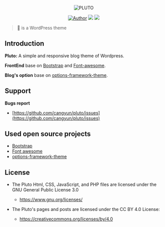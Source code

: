 <p align="center">
    <img src="http://118.24.105.129/wp-content/themes/pluto/static/images/git-shields/screenshot.png" alt="PLUTO" />
</p>

<p align="center">
    <a href="http://118.24.105.129/"><img src="http://118.24.105.129/wp-content/themes/pluto/static/images/git-shields/author-cangyun-blue.svg" alt="Author" /></a>
    <a href="https://github.com/cangyun/pluto/releases"><img src="http://118.24.105.129/wp-content/themes/pluto/static/images/git-shields/version-0.1-yellow.svg" /></a>
    <a href="https://www.gnu.org/licenses/"><img src="http://118.24.105.129/wp-content/themes/pluto/static/images/git-shields/license-GNU-red.svg" /></a>
</p>

> :tada: is a WordPress theme

## Introduction

**Pluto:** A simple and responsive blog theme of Wordpress.

**FrontEnd** base on [Bootstrap](https://github.com/twbs/bootstrap) and [Font-awesome](https://github.com/FortAwesome/Font-Awesome).

**Blog's option** base on [options-framework-theme](https://github.com/devinsays/options-framework-theme).

## Support

**Bugs report**
- [https://github.com/cangyun/pluto/issues](https://github.com/cangyun/pluto/issues)

## Used open source projects

- [Bootstrap](https://github.com/twbs/bootstrap)
- [Font awesome](https://github.com/FortAwesome/Font-Awesome)
- [options-framework-theme](https://github.com/devinsays/options-framework-theme)

## License

- The Pluto Html, CSS, JavaScript, and PHP files are licensed under the GNU General Public License 3.0
  - https://www.gnu.org/licenses/
  
- The Pluto's pages and posts are licensed under the CC BY 4.0 License:
  - https://creativecommons.org/licenses/by/4.0 